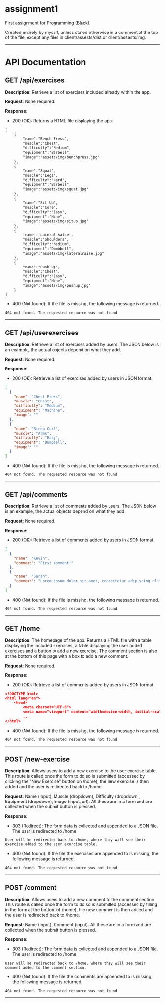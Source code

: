 # assignment1
 First assignment for Programming (Black).

Created entirely by myself, unless stated otherwise in a comment at the top of the file, except any files in client/assests/dist or client/assests/img.

---

# API Documentation

## GET /api/exercises

**Description**: Retrieve a list of exercises included already within the app.

**Request**: None required.

**Response**:
* 200 (OK): Returns a HTML file displaying the app.
```html
[
    {
        "name":"Bench Press",
        "muscle":"Chest",
        "difficulty":"Medium",
        "equipment":"Barbell",
        "image":"assets/img/benchpress.jpg"
    },
    {
        "name":"Squat",
        "muscle":"Legs",
        "difficulty":"Hard",
        "equipment":"Barbell",
        "image":"assets/img/squat.jpg"
    },
    {
        "name":"Sit Up",
        "muscle":"Core",
        "difficulty":"Easy",
        "equipment":"None",
        "image":"assets/img/situp.jpg"
    },
    {
        "name":"Lateral Raise",
        "muscle":"Shoulders",
        "difficulty":"Medium",
        "equipment":"Dumbbell",
        "image":"assets/img/lateralraise.jpg"
    },
    {
        "name":"Push Up",
        "muscle":"Chest",
        "difficulty":"Easy",
        "equipment":"None",
        "image":"assets/img/pushup.jpg"
    }
]
```

* 400 (Not found): If the file is missing, the following message is returned.
```text
404 not found. The requested resource was not found
```

---

## GET /api/userexercises

**Description**: Retrieve a list of exercises added by users. The JSON below is an example, the actual objects depend on what they add.

**Request**: None required.

**Response**:
* 200 (OK): Retrieve a list of exercises added by users in JSON format.
```json
[
  {
    "name": "Chest Press",
    "muscle": "Chest",
    "difficulty": "Medium",
    "equipment": "Machine",
    "image": ""
  },
  {
    "name": "Bicep Curl",
    "muscle": "Arms",
    "difficulty": "Easy",
    "equipment": "Dumbbell",
    "image": ""
  }
]
```

* 400 (Not found): If the file is missing, the following message is returned.
```text
404 not found. The requested resource was not found
```

---

## GET /api/comments

**Description**: Retrieve a list of comments added by users. The JSON below is an example, the actual objects depend on what they add.

**Request**: None required.

**Response**:
* 200 (OK): Retrieve a list of comments added by users in JSON format.
```json
[
  {
    "name": "Kevin",
    "comment": "First comment!"
  },
  {
    "name": "Sarah",
    "comment": "Lorem ipsum dolor sit amet, consectetur adipiscing elit. Cras tempus pulvinar lectus. Integer sit amet justo sit amet ex rutrum."
  }
]
```

* 400 (Not found): If the file is missing, the following message is returned.
```text
404 not found. The requested resource was not found
```

---

## GET /home

**Description**: The homepage of the app. Returns a HTML file with a table displaying the included exercises, a table displaying the user added exercises and a button to add a new exercise. The comment section is also at the bottom of this page with a box to add a new comment.

**Request**: None required.

**Response**:
* 200 (OK): Retrieve a list of comments added by users in JSON format.
```json
<!DOCTYPE html>
<html lang="en">
    <head>
        <meta charset="UTF-8">
        <meta name="viewport" content="width=device-width, initial-scale=1.0">
        ...
</html>
```

* 400 (Not found): If the file is missing, the following message is returned.
```text
404 not found. The requested resource was not found
```

---

## POST /new-exercise

**Description**: Allows users to add a new exercise to the user exercise table. This route is called once the form to do so is submitted (accessed by clicking the "New Exercise" button on /home), the new exercise is then added and the user is redirected back to /home.

**Request**: Name (input), Muscle (dropdown), Difficulty (dropdown), Equipment (dropdown), Image (input, url). All these are in a form and are collected when the submit button is pressed.

**Response**:
* 303 (Redirect): The form data is collected and appended to a JSON file. The user is redirected to /home
```
User will be redirected back to /home, where they will see their exercise added to the user exercise table.
```

* 400 (Not found): If the file the exercises are appended to is missing, the following message is returned.
```text
404 not found. The requested resource was not found
```

---

## POST /comment

**Description**: Allows users to add a new comment to the comment section. This route is called once the form to do so is submitted (accessed by filling in the form at the bottom of /home), the new comment is then added and the user is redirected back to /home.

**Request**: Name (input), Comment (input). All these are in a form and are collected when the submit button is pressed.

**Response**:
* 303 (Redirect): The form data is collected and appended to a JSON file. The user is redirected to /home
```
User will be redirected back to /home, where they will see their comment added to the comment section.
```

* 400 (Not found): If the file the comments are appended to is missing, the following message is returned.
```text
404 not found. The requested resource was not found
```

---
